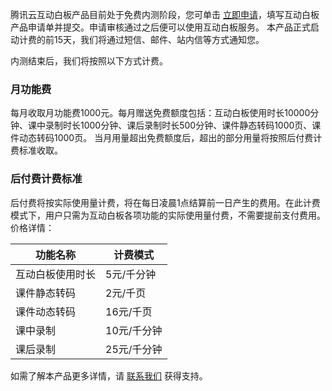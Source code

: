 腾讯云互动白板产品目前处于免费内测阶段，您可单击 [立即申请](https://cloud.tencent.com/apply/p/f1ckhx49m48)，填写互动白板产品申请单并提交。申请审核通过之后便可以使用互动白板服务。
本产品正式启动计费的前15天，我们将通过短信、邮件、站内信等方式通知您。

内测结束后，我们将按照以下方式计费。

### 月功能费
每月收取月功能费1000元。每月赠送免费额度包括：互动白板使用时长10000分钟、课中录制时长1000分钟、课后录制时长500分钟、课件静态转码1000页、课件动态转码1000页。
当月用量超出免费额度后，超出的部分用量将按照后付费计费标准收取。

### 后付费计费标准
后付费将按实际使用量计费，将在每日凌晨1点结算前一日产生的费用。在此计费模式下，用户只需为互动白板各项功能的实际使用量付费，不需要提前支付费用。
价格详情：

| 功能名称 | 计费模式 |
|---------|---------|
| 互动白板使用时长 | 5元/千分钟  |
| 课件静态转码 | 2元/千页 |
| 课件动态转码 | 16元/千页 |
| 课中录制 | 10元/千分钟 |
| 课后录制 | 25元/千分钟 |

如需了解本产品更多详情，请 [联系我们](https://cloud.tencent.com/about/connect) 获得支持。
